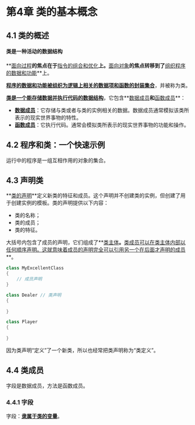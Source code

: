 # 第4章 类的基本概念

## 4.1 类的概述

#### 类是一种活动的数据结构

**<u>面向过程</u>**的焦点在于**<u>指令的组合和优化</u>**上。**<u>面向对象</u>**的焦点转移到了**<u>组织程序的数据和功能</u>**上。

**<u>程序的数据和功能被组织为逻辑上相关的数据项和函数的封装集合</u>**，并被称为类。

**<u>类是一个能存储数据并执行代码的数据结构</u>**，它包含**<u>数据成员</u>**和**<u>函数成员</u>**：

* **<u>数据成员</u>**：它存储与类或者与类的实例相关的数据。数据成员通常模拟该类所表示的现实世界事物的特性。
* **<u>函数成员</u>**：它执行代码。通常会模拟类所表示的现实世界事物的功能和操作。

## 4.2 程序和类：一个快速示例

运行中的程序是一组互相作用的对象的集合。

## 4.3 声明类

**<u>类的声明</u>**定义新类的特征和成员。这个声明并不创建类的实例，但创建了用于创建实例的模板。类的声明提供以下内容：

* 类的名称；
* 类的成员；
* 类的特征。

大括号内包含了成员的声明，它们组成了**<u>类主体</u>**。**<u>类成员可以在类主体内部以任何顺序声明。这就意味着成员的声明完全可以引用另一个在后面才声明的成员</u>**。

```C#
class MyExcellentClass
{
    // 成员声明
}

class Dealer // 类声明
{
    
}

class Player
{
    
}
```

因为类声明“定义”了一个新类，所以也经常把类声明称为“类定义”。

## 4.4 类成员

字段是数据成员，方法是函数成员。

### 4.4.1 字段

字段：**<u>隶属于类的变量</u>**。

